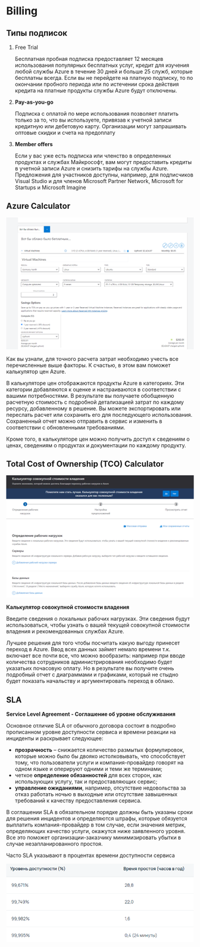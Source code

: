 # Billing

## Типы подписок

1. Free Trial
    
    Бесплатная пробная подписка предоставляет 12 месяцев использования популярных бесплатных услуг, кредит для изучения любой службы Azure в течение 30 дней и больше 25 служб, которые бесплатны всегда. Если вы не перейдете на платную подписку, то по окончании пробного периода или по истечении срока действия кредита на платные продукты службы Azure будут отключены.
    
2. **Pay-as-you-go**
    
    Подписка с оплатой по мере использования позволяет платить только за то, что вы используете, привязав к учетной записи кредитную или дебетовую карту. Организации могут запрашивать оптовые скидки и счета на предоплату
    
3. **Member offers**
    
    Если у вас уже есть подписка или членство в определенных продуктах и службах Майкрософт, вам могут предоставить кредиты в учетной записи Azure и снизить тарифы на службы Azure. Предложения для участников доступны, например, для подписчиков Visual Studio и для членов Microsoft Partner Network, Microsoft for Startups и Microsoft Imagine
    

## Azure Calculator

![Untitled](Billing%2007b6cbfd11a64251926dfcd6531a32a8/Untitled.png)

Как вы узнали, для точного расчета затрат необходимо учесть все перечисленные выше факторы. К счастью, в этом вам поможет калькулятор цен Azure.

В калькуляторе цен отображаются продукты Azure в категориях. Эти категории добавляются к оценке и настраиваются в соответствии с вашими потребностями. В результате вы получаете обобщенную расчетную стоимость с подробной детализацией затрат по каждому ресурсу, добавленному в решение. Вы можете экспортировать или переслать расчет или сохранить его для последующего использования. Сохраненный отчет можно отправить в сервис и изменить в соответствии с обновленными требованиями.

Кроме того, в калькуляторе цен можно получить доступ к сведениям о ценах, сведениям о продуктах и документации по каждому продукту.

## ****Total Cost of Ownership (TCO) Calculator****

![Untitled](Billing%2007b6cbfd11a64251926dfcd6531a32a8/Untitled%201.png)

****Калькулятор совокупной стоимости владения****

Введите сведения о локальных рабочих нагрузках. Эти сведения будут использоваться, чтобы узнать о вашей текущей совокупной стоимости владения и рекомендованных службах Azure.

Лучшее решения для того чтобы посчитать какую выгоду принесет переход в Azure. Ввод всех данных займет немало времени т.к. включает все почти все, что можно вообразить: например при вводе количества сотрудников администрирования необходимо будет указатьих почасовую оплату. Но в результате вы получите очень подробный отчет с диаграммами и графиками, который не стыдно будет показать начальству и аргументировать переход в облако.

## SLA

****Service Level Agreement - Соглашение об уровне обслуживания****

Основное отличие SLA от обычного договора состоит в подробно прописанном уровне доступности сервиса и времени реакции на инциденты и раскрывает следующее:

- **прозрачность** – снижается количество размытых формулировок, которые можно было бы двояко истолковывать, что способствует тому, что пользователи услуги и компания-провайдер говорят на одном языке и оперируют одними и теми же терминами;
- четкое **определение обязанностей** для всех сторон, как использующих услугу, так и предоставляющих сервис;
- **управление ожиданиями**, например, отсутствие недовольства за отказ работать ночью в выходные или отсутствие завышенных требований к качеству предоставления сервиса.

В соглашении SLA в обязательном порядке должны быть указаны сроки для решения инцидентов и определяются штрафы, которые обязуется выплатить компания-провайдер в том случае, если значения метрик, определяющих качество услуги, окажутся ниже заявленного уровня. Все это поможет организации-заказчику минимизировать убытки в случае незапланированного простоя.

Часто SLA указывают в процентах времени доступности сервиса

![Untitled](Billing%2007b6cbfd11a64251926dfcd6531a32a8/Untitled%202.png)